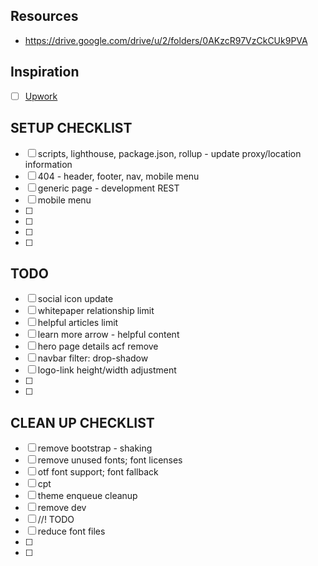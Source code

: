 

## Resources 
- https://drive.google.com/drive/u/2/folders/0AKzcR97VzCkCUk9PVA

## Inspiration
- [ ] [Upwork](https://upwork.com/)


## SETUP CHECKLIST
- [ ] scripts, lighthouse, package.json, rollup - update proxy/location information
- [ ] 404 - header, footer, nav, mobile menu
- [ ] generic page - development REST
- [ ] mobile menu
- [ ] 
- [ ] 
- [ ] 
- [ ] 




## TODO
- [ ] social icon update
- [ ] whitepaper relationship limit
- [ ] helpful articles limit
- [ ] learn more arrow - helpful content
- [ ] hero page details acf remove
- [ ] navbar filter: drop-shadow
- [ ] logo-link height/width adjustment
- [ ] 
- [ ] 




## CLEAN UP CHECKLIST
- [ ] remove bootstrap - shaking
- [ ] remove unused fonts; font licenses
- [ ] otf font support; font fallback
- [ ] cpt
- [ ] theme enqueue cleanup
- [ ] remove dev
- [ ] //! TODO
- [ ] reduce font files
- [ ] 
- [ ] 